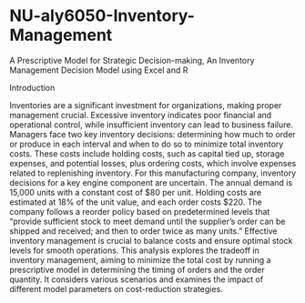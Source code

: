 # NU-aly6050-Inventory-Management
A Prescriptive Model for Strategic Decision-making, An Inventory Management Decision Model using Excel and R

Introduction

Inventories are a significant investment for organizations, making proper management crucial. Excessive inventory indicates poor financial and operational control, while insufficient inventory can lead to business failure. Managers face two key inventory decisions: determining how much to order or produce in each interval and when to do so to minimize total inventory costs. These costs include holding costs, such as capital tied up, storage expenses, and potential losses, plus ordering costs, which involve expenses related to replenishing inventory. For this manufacturing company, inventory decisions for a key engine component are uncertain. The annual demand is 15,000 units with a constant cost of $80 per unit. Holding costs are estimated at 18% of the unit value, and each order costs $220. The company follows a reorder policy based on predetermined levels that “provide sufficient stock to meet demand until the supplier’s order can be shipped and received; and then to order twice as many units.” Effective inventory management is crucial to balance costs and ensure optimal stock levels for smooth operations. This analysis explores the tradeoff in inventory management, aiming to minimize the total cost by running a prescriptive model in determining the timing of orders and the order quantity. It considers various scenarios and examines the impact of different model parameters on cost-reduction strategies.
